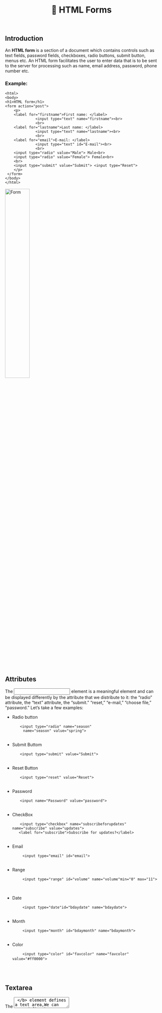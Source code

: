 <h1 align="center">📝 HTML Forms</h1>
<br>
<h2>Introduction</h2> 
<p> An <b> HTML form </b> is a section of a document which contains controls such as text fields, password fields, checkboxes, radio buttons, submit button, menus etc. An HTML form facilitates the user to enter data that is to be sent to the server for processing such as name, email address, password, phone number etc. </p>
<h3> Example: </h3>
<pre>
<code>&lt;html&gt;
&lt;body&gt;
&lt;h1&gt;HTML form&lt;/h1&gt;
&lt;form action="post"&gt;
    &lt;p&gt;
    &lt;label for="firstname"&gt;First name: &lt;/label&gt;
              &lt;input type="text" name="firstname"&gt;&lt;br&gt;
              &lt;br&gt;
    &lt;label for="lastname"&gt;Last name: &lt;/label&gt;
              &lt;input type="text" name="lastname"&gt;&lt;br&gt;
              &lt;br&gt;
    &lt;label for="email"&gt;E-mail: &lt;/label&gt;
              &lt;input type="text" id="E-mail"&gt;&lt;br&gt;
              &lt;br&gt;
    &lt;input type="radio" value="Male"&gt; Male&lt;br&gt;
    &lt;input type="radio" value="Female"&gt; Female&lt;br&gt;
    &lt;br&gt;
    &lt;input type="submit" value="Submit"&gt; &lt;input type="Reset"&gt;
    &lt;/p&gt;
 &lt;/form&gt;
&lt;/body&gt;
&lt;/html&gt;</code>
</pre>
<div>
    <img width="40%" alt="Form" src="https://www.htmlgoodies.com/wp-content/uploads/2021/04/HTML-Form.png">
</div>
<br>
<h2>Attributes</h2>
<p>The <input> element is a meaningful element and can be displayed differently by the attribute that we distribute to it: the “radio” attribute, the “text” attribute, the “submit.” “reset,” “e-mail,” “choose file,” “password.” Let’s take a few examples:</p>
<ul>
    <li>Radio button</li>
  <pre>
   <code>&lt;input type="radio" name="season"
     name="season" value="spring"&gt;</code>
  </pre>
    <li>Submit Buttom</li>
  <pre>
   <code>&lt;input type="submit" value="Submit"&gt;</code>
  </pre>
    <li>Reset Button</li>
  <pre>
   <code>&lt;input type="reset" value="Reset"&gt;</code>
  </pre>
    <li>Password</li>
  <pre>
   <code>&lt;input name="Password" value="password"&gt;</code>
  </pre>
    <li>CheckBox</li>
  <pre>
   <code>&lt;input type="checkbox" name="subscribeforupdates" name="subscribe" value="updates"&gt;
   &lt;label for="subscribe"&gt;Subscribe for updates?&lt;/label&gt;</code>
  </pre>
    <li>Email</li>
  <pre>
    <code>&lt;input type="email" id="email"&gt;</code> 
  </pre>
    <li>Range</li>
  <pre>
    <code>&lt;input type="range" id="volume" name="volume"min="0" max="11"&gt;</code> 
  </pre>
    <li>Date</li>
  <pre>
    <code>&lt;input type="date"id="bdaydate" name="bdaydate"&gt;</code> 
  </pre>
    <li>Month</li>
  <pre>
    <code>&lt;input type="month" id="bdaymonth" name="bdaymonth"&gt;</code> 
  </pre>
     <li>Color</li>
  <pre>
    <code>&lt;input type="color" id="favcolor" name="favcolor" value="#ff0000"&gt;</code> 
  </pre>
  </ul>
  <br>
  <h2>Textarea</h2>
  <p>The <b> <textarea> </b> element defines a text area,We can even define how many lines to be available through the row attribute, specify a visible number in an area and through the cols attribute, specify the visible width of the text area.</p>
  <pre><code>&lt;html&gt;
&lt;body&gt;
&lt;h1&gt;  Textarea element&lt;/h1&gt;
&lt;form action="/action_page.php"&gt;
  &lt;textarea name="textarea" rows="12" cols="45" &gt;write something here&lt;/textarea&gt;
  &lt;br&gt;
  &lt;input type="submit"&gt;
&lt;/form&gt;
&lt;/body&gt;
&lt;/html&gt;</code></pre>
<div>
    <img width="40%" alt="TextArea" src="https://www.htmlgoodies.com/wp-content/uploads/2021/04/Textarea.png">
</div>
<h2>The list attribute</h2>
<p>The list attribute identifies a list of predefined options to suggest the user what to choose.</p>
<pre><code>&lt;html&gt;
&lt;body&gt;
&lt;h1&gt;The List attribute&lt;/h1&gt;
&lt;form&gt;
 &lt;label for="tennis player"&gt;Favorite tennis player?&lt;/label&gt;&lt;br&gt;
 &lt;input name="tennis" name="tennis" list="names"&gt;
&lt;datalist id="names"&gt;
 &lt;option&gt;Roger Federer&lt;/option&gt;
 &lt;option&gt;Stan Wawrinka&lt;/option&gt; 
 &lt;option&gt;Alexander Zverev&lt;/option&gt; 
 &lt;option&gt;Rafael Nadal&lt;/option&gt; 
 &lt;option&gt;Juan Martin del Potro&lt;/option&gt; 
 &lt;option&gt;Novak Djokovic&lt;/option&gt; 
 &lt;option&gt;Kei Nishikori&lt;/option&gt; 
 &lt;option&gt;Milos Raonic&lt;/option&gt; 
 &lt;option&gt;Marin Čilić&lt;/option&gt; 
&lt;/datalist&gt;
&lt;input type="submit"&gt;
&lt;/form&gt;
&lt;/body&gt;
&lt;/html&gt;</code></pre>
<div>
    <img width="40%" alt="listAttribute" src="https://www.htmlgoodies.com/wp-content/uploads/2021/04/list-attribute.png">
</div>
<h2>Select Elements</h2>
<p>The select element allows users to choose between multiple options from a selected list,Depending on the value of this multiple attribute, the behavior of this element changes substantially.</p>
<pre><code>&lt;html&gt;
&lt;body&gt;
&lt;h1&gt;The Select element&lt;/h1&gt;
&lt;p&gt;A drop-down list:&lt;/p&gt;
&lt;form action="../form-result.php" target="_blank"&gt;
  &lt;p&gt;
   Favorite sport:
    &lt;select name="sport"&gt;
      &lt;option&gt;Football&lt;/option&gt;
      &lt;option&gt;Tennis&lt;/option&gt;
      &lt;option&gt;Basketball&lt;/option&gt;
      &lt;option&gt;Swimming&lt;/option&gt;
      &lt;option&gt;Voley-ball&lt;/option&gt;
    &lt;/select&gt;
    &lt;input type="submit" value="Submit"&gt;
  &lt;/p&gt;
&lt;/form&gt;
&lt;/body&gt;
&lt;/html&gt;</code></pre>
<div>
    <img width="40%" alt="SelectElement" src="https://www.htmlgoodies.com/wp-content/uploads/2021/04/select-element.png">
</div>
